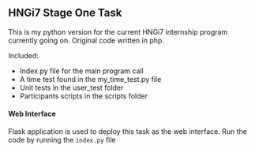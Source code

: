 ## HNGi7 Stage One Task

This is my python version for the current HNGi7 internship program currently going on.
Original code written in php.

Included:

   - Index.py file for the main program call
   - A time test found in the my_time_test.py file
   - Unit tests in the user_test folder
   - Participants scripts in the scripts folder
   
#### Web Interface

Flask application is used to deploy this task as the web interface. Run the code by running the `index.py` file